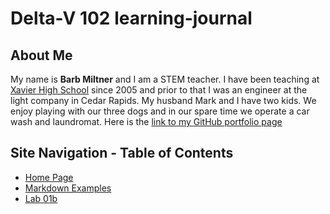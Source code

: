 # Delta-V 102 learning-journal

## About Me
My name is **Barb Miltner** and I am a STEM teacher. I have been teaching at [Xavier High School](https://www.xaviersaints.org/) since 2005 and prior to that I was an engineer at the light company in Cedar Rapids. My husband Mark and I have two kids. We enjoy playing with our three dogs and in our spare time we operate a car wash and laundromat. Here is the [link to my GitHub portfolio page](https://github.com/barbmiltner)

## Site Navigation - Table of Contents
- [Home Page](/README.md)
- [Markdown Examples](/MarkDownExamples.md)
- [Lab 01b](/MainPage.md)
